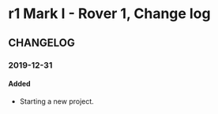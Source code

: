 # r1 Mark I - Rover 1, Change log

## CHANGELOG

### 2019-12-31
#### Added
- Starting a new project.
